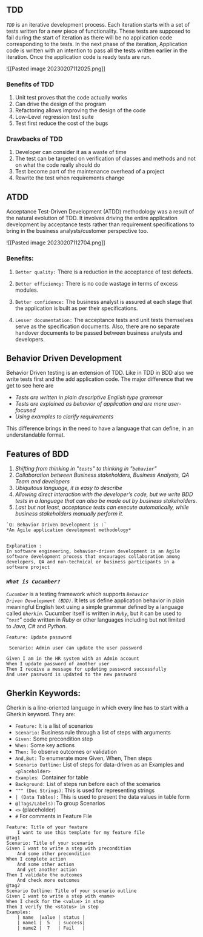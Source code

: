 ## TDD

_`TDD`_ is an iterative development process. Each iteration starts with a set of tests written for a new piece of functionality. These tests are supposed to fail during the start of iteration as there will be no application code corresponding to the tests. In the next phase of the iteration, Application code is written with an intention to pass all the tests written earlier in the iteration. Once the application code is ready tests are run.

![[Pasted image 20230207112025.png]]


### Benefits of TDD

1.  Unit test proves that the code actually works
2.  Can drive the design of the program
3.  Refactoring allows improving the design of the code
4.  Low-Level regression test suite
5.  Test first reduce the cost of the bugs

### Drawbacks of TDD

1.  Developer can consider it as a waste of time
2.  The test can be targeted on verification of classes and methods and not on what the code really should do
3.  Test become part of the maintenance overhead of a project
4.  Rewrite the test when requirements change


## ATDD
Acceptance Test-Driven Development (ATDD) methodology was a result of the natural evolution of TDD. It involves driving the entire application development by acceptance tests rather than requirement specifications to bring in the business analysts/customer perspective too.

![[Pasted image 20230207112704.png]]

### Benefits:

1.  `Better quality:` There is a reduction in the acceptance of test defects.
    
2.  `Better efficiency:` There is no code wastage in terms of excess modules.
    
3.  `Better confidence:` The business analyst is assured at each stage that the application is built as per their specifications.
    
4.  `Lesser documentation:` The acceptance tests and unit tests themselves serve as the specification documents. Also, there are no separate handover documents to be passed between business analysts and developers.

## Behavior Driven Development

Behavior Driven testing is an extension of TDD. Like in TDD in BDD also we write tests first and the add application code. The major difference that we get to see here are

-   _Tests are written in plain descriptive English type grammar_
-   _Tests are explained as behavior of application and are more user-focused_
-   _Using examples to clarify requirements_

This difference brings in the need to have a language that can define, in an understandable format.

## Features of BDD

1.  _Shifting from thinking in "`tests`" to thinking in "`behavior`"_
2.  _Collaboration between Business stakeholders, Business Analysts, QA Team and developers_
3.  _Ubiquitous language, it is easy to describe_
4.  _Allowing direct interaction with the developer’s code, but we write BDD tests in a language that can also be made out by business stakeholders._
5.   _Last but not least, acceptance tests can execute automatically, while business stakeholders manually perform it._



```ad-question
`Q: Behavior Driven Development is :`
*An Agile application development methodology* 


Explanation :
In software engineering, behavior-driven development is an Agile software development process that encourages collaboration among developers, QA and non-technical or business participants in a software project
```


### _`What is Cucumber?`_

_`Cucumber`_ is a testing framework which supports _`Behavior Driven Development (BDD)`_. It lets us define application behavior in plain meaningful English text using a simple grammar defined by a language called _`Gherkin`_. Cucumber itself is written in _`Ruby`_, but it can be used to “_`test`_” code written in _Ruby_ or other languages including but not limited to _Java_, _C#_ and _Python_.

```Gherkin
Feature: Update password

 Scenario: Admin user can update the user password

Given I am in the HR system with an Admin account
When I update password of another user
Then I receive a message for updating password successfully
And user password is updated to the new password
```

## Gherkin Keywords:

Gherkin is a line-oriented language in which every line has to start with a Gherkin keyword. They are:

- `Feature:` It is a list of scenarios
- `Scenario:` Business rule through a list of steps with arguments
- `Given:` Some precondition step
- `When:` Some key actions
- `Then:` To observe outcomes or validation
- `And,But:` To enumerate more Given, When, Then steps
- `Scenario Outline:` List of steps for data-driven as an Examples and `<placeholder>`
- `Examples`:  Container for table
- `Background:` List of steps run before each of the scenarios
- `""" (Doc Strings)`: This is used for representing strings
- `| (Data Tables):` This is used to present the data values in table form
- `@(Tags/Labels):`To group Scenarios 
- `<>` (placeholder)
- `#` For comments in Feature File

```Gherkin
Feature: Title of your feature
	I want to use this template for my feature file
@tag1
Scenario: Title of your scenario
Given I want to write a step with precondition
	And some other precondition
When I complete action
	And some other action
	And yet another action
Then I validate the outcomes
	And check more outcomes
@tag2
Scenario Outline: Title of your scenario outline
Given I want to write a step with <name>
When I check for the <value> in step
Then I verify the <status> in step
Examples:
    | name  |value | status |
    | name1 |  5   | success|
    | name2 |  7   | Fail   |

```
